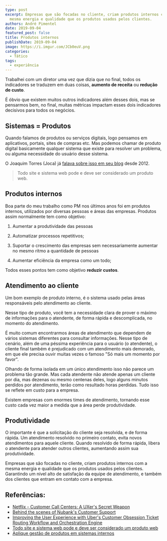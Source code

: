 ```yaml
---
type: post
excerpt: Empresas que são focadas no cliente, criam produtos internos com a
  mesma energia e qualidade que os produtos usados pelos clientes.
authors: André Pimentel
date: 2019-09-04
featured_post: false
title: Produtos internos
publishDate: 2019-09-04
image: https://i.imgur.com/JCb0euV.png
categories:
  - Tático
tags:
  - experiência
---
```


Trabalhei com um diretor uma vez que dizia que no final, todos os
indicadores se traduzem em duas coisas, **aumento de receita** ou
**redução de custo**.

É óbvio que existem muitos outros indicadores além desses dois, mas se
pensarmos bem, no final, muitas métricas impactam esses dois indicadores
decisivos para todos os negócios.

Sistemas = Produtos
-------------------

Quando falamos de produtos ou serviços digitais, logo pensamos em
aplicativos, portais, sites de compras etc. Mas podemos chamar de
produto digital basicamente qualquer sistema que existe para resolver um
problema, ou alguma necessidade do usuário desse sistema.

O Joaquim Torres (Joca) já [falava sobre isso em seu
blog](http://www.guiadastartup.com.br/todo-site-e-sistema-web-pode-e-deve-ser-considerado-um-produto-web/)
desde 2012.

> Todo site e sistema web pode e deve ser considerado um produto web.

Produtos internos
-----------------

Boa parte do meu trabalho como PM nos últimos anos foi em produtos
internos, utilizados por diversas pessoas e áreas das empresas. Produtos
assim normalmente tem como objetivo:

1.  Aumentar a produtividade das pessoas

2.  Automatizar processos repetitivos;

3.  Suportar o crescimento das empresas sem necessariamente aumentar no
    mesmo ritmo a quantidade de pessoas

4.  Aumentar eficiência da empresa como um todo;

Todos esses pontos tem como objetivo **reduzir custos**.

Atendimento ao cliente
----------------------

Um bom exemplo de produto interno, é o sistema usado pelas áreas
responsáveis pelo atendimento ao cliente.

Nesse tipo de produto, você tem a necessidade clara de prover o máximo
de informações para o atendente, de forma rápida e descomplicada, no
momento do atendimento.

É muito comum encontrarmos áreas de atendimento que dependem de vários
sistemas diferentes para consultar informações. Nesse tipo de cenário,
além de uma péssima experiência para o usuário (o atendente), o cliente
final também é prejudicado com um atendimento mais demorado, em que ele
precisa ouvir muitas vezes o famoso \"Só mais um momento por favor\".

Olhando de forma isolada em um único atendimento isso não parece um
problema tão grande. Mas cada atendente não atende apenas um cliente por
dia, mas dezenas ou mesmo centenas deles, logo alguns minutos perdidos
por atendimento, terão como resultado horas perdidas. Tudo isso se
reflete em custo para a empresa.

Existem empresas com enormes times de atendimento, tornando esse custo
cada vez maior a medida que a área perde produtividade.

Produtividade
-------------

O importante é que a solicitação do cliente seja resolvida, e de forma
rápida. Um atendimento resolvido no primeiro contato, evita novos
atendimentos para aquele cliente. Quando resolvido de forma rápida,
libera o atendente para atender outros clientes, aumentando assim sua
produtividade.

Empresas que são focadas no cliente, criam produtos internos com a mesma
energia e qualidade que os produtos usados pelos clientes. Garantindo um
nível alto de satisfação da equipe de atendimento, e também dos clientes
que entram em contato com a empresa.

Referências:
------------

- [Netflix - Customer Call Centers: A UXer's Secret Weapon](https://medium.com/@NetflixTechBlog/customer-call-centers-a-uxers-secret-weapon-30ded93c5c99)
- [Behind the scenes of Nubank\'s Customer Support](https://medium.com/building-nubank/behind-the-scenes-of-nubanks-customer-support-fd94b52ca5b2)
- [Improving the User Experience with Uber's Customer Obsession Ticket Routing Workflow and Orchestration Engine](https://eng.uber.com/customer-obsession-ticket-routing-workflow-and-orchestration-engine/)
- [Todo site e sistema web pode e deve ser considerado um produto web](http://www.guiadastartup.com.br/todo-site-e-sistema-web-pode-e-deve-ser-considerado-um-produto-web/)
- [Aplique gestão de produtos em sistemas internos](https://www.linkedin.com/pulse/aplique-gestão-de-produtos-em-sistemas-internos-joaquim-torres/)

